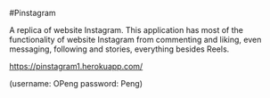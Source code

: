 #Pinstagram

A replica of website Instagram. This application has most of the functionality of website Instagram from commenting and liking, even messaging, following and stories, everything besides Reels. 

https://pinstagram1.herokuapp.com/ 

(username: OPeng password: Peng)
